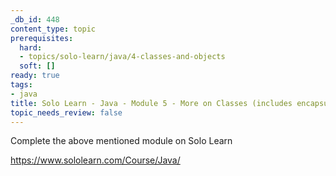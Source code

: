 ```yaml
---
_db_id: 448
content_type: topic
prerequisites:
  hard:
  - topics/solo-learn/java/4-classes-and-objects
  soft: []
ready: true
tags:
- java
title: Solo Learn - Java - Module 5 - More on Classes (includes encapsulation)
topic_needs_review: false
---
```


Complete the above mentioned module on Solo Learn

https://www.sololearn.com/Course/Java/